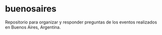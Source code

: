buenosaires
===========

Repositorio para organizar y responder preguntas de los eventos realizados en Buenos Aires, Argentina.
